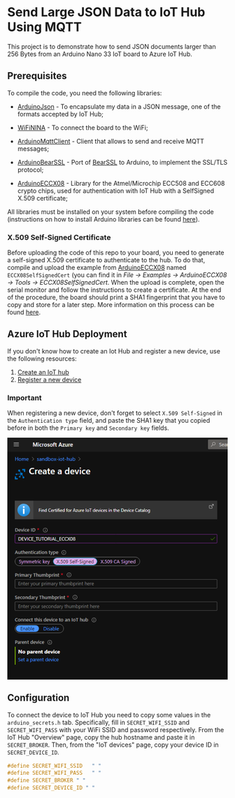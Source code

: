 # Send Large JSON Data to IoT Hub Using MQTT

This project is to demonstrate how to send JSON documents larger than 256 Bytes from an Arduino Nano 33 IoT board to Azure IoT Hub.

## Prerequisites

To compile the code, you need the following libraries:

- [ArduinoJson](https://arduinojson.org) - To encapsulate my data in a JSON message, one of the formats accepted by IoT Hub;

- [WiFiNINA](https://github.com/arduino-libraries/WiFiNINA) - To connect the board to the WiFi;

- [ArduinoMqttClient](https://github.com/arduino-libraries/ArduinoMqttClient) - Client that allows to send and receive MQTT messages;

- [ArduinoBearSSL](https://github.com/arduino-libraries/ArduinoBearSSL) - Port of [BearSSL](https://bearssl.org/) to Arduino, to implement the SSL/TLS protocol;

- [ArduinoECCX08](https://github.com/arduino-libraries/ArduinoECCX08) - Library for the Atmel/Microchip ECC508 and ECC608 crypto chips, used for authentication with IoT Hub with a SelfSigned X.509 certificate;

All libraries must be installed on your system before compiling the code (instructions on how to install Arduino libraries can be found [here](https://www.arduino.cc/en/guide/libraries)).

### X.509 Self-Signed Certificate

Before uploading the code of this repo to your board, you need to generate a self-signed X.509 certificate to authenticate to the hub. To do that, compile and upload the example from [ArduinoECCX08](https://github.com/arduino-libraries/ArduinoECCX08) named ``ECCX08SelfSignedCert`` (you can find it in *File -> Examples -> ArduinoECCX08 -> Tools -> ECCX08SelfSignedCert*. When the upload is complete, open the serial monitor and follow the instructions to create a certificate. At the end of the procedure, the board should print a SHA1 fingerprint that you have to copy and store for a later step. More information on this process can be found [here](https://www.hackster.io/Arduino_Genuino/securely-connecting-an-arduino-nb-1500-to-azure-iot-hub-af6470).

## Azure IoT Hub Deployment

If you don't know how to create an Iot Hub and register a new device, use the following resources:
1. [Create an IoT hub](https://docs.microsoft.com/en-us/azure/iot-hub/iot-hub-create-through-portal#create-an-iot-hub)
2. [Register a new device](https://docs.microsoft.com/en-us/azure/iot-hub/iot-hub-create-through-portal#register-a-new-device-in-the-iot-hub)

### Important

When registering a new device, don't forget to select ``X.509 Self-Signed`` in the ``Authentication type`` field, and paste the SHA1 key that you copied before in both the ``Primary key`` and ``Secondary key`` fields.

<img align="center" alt="Register a device" src="https://github.com/s-gregorini003/azure-iot-arduino-nano-33-iot/blob/master/img/register-device-iothub.png"/>  

## Configuration

To connect the device to IoT Hub you need to copy some values in the ``arduino_secrets.h`` tab. Specifically, fill in ``SECRET_WIFI_SSID`` and ``SECRET_WIFI_PASS`` with your WiFi SSID and password respectively. From the IoT Hub "Overview" page, copy the hub hostname and paste it in ``SECRET_BROKER``. Then, from the "IoT devices" page, copy your device ID in ``SECRET_DEVICE_ID``.

```c++
#define SECRET_WIFI_SSID   " " 
#define SECRET_WIFI_PASS   " "
#define SECRET_BROKER " "
#define SECRET_DEVICE_ID " "

```
